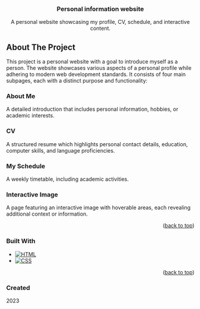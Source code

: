 <a id="readme-top"></a>

<!-- HEADER -->
<div align="center">
  <h3 align="center">Personal information website</h1>
  <p align="center">
    A personal website showcasing my profile, CV, schedule, and interactive content.
  </p>
</div>

<!-- ABOUT THE PROJECT -->
## About The Project

This project is a personal website with a goal to introduce myself as a person. The website showcases various aspects of a personal profile while adhering to modern web development standards. It consists of four main subpages, each with a distinct purpose and functionality:

### About Me
A detailed introduction that includes personal information, hobbies, or academic interests.

### CV
A structured resume which highlights personal contact details, education, computer skills, and language proficiencies.

### My Schedule
A weekly timetable, including academic activities.

### Interactive Image
A page featuring an interactive image with hoverable areas, each revealing additional context or information.

<p align="right">(<a href="#readme-top">back to top</a>)</p>

<!-- TOOLS -->
### Built With

* [![HTML][HTML.com]][HTML-url]
* [![CSS][CSS.com]][CSS-url]

<p align="right">(<a href="#readme-top">back to top</a>)</p>

<!-- LINKS -->
[HTML.com]: https://img.shields.io/badge/HTML-E34F26?style=for-the-badge&logo=html5&logoColor=white
[HTML-url]: https://developer.mozilla.org/en-US/docs/Web/HTML
[CSS.com]: https://img.shields.io/badge/CSS-1572B6?style=for-the-badge&logo=css3&logoColor=white
[CSS-url]: https://developer.mozilla.org/en-US/docs/Web/CSS

### Created
2023
